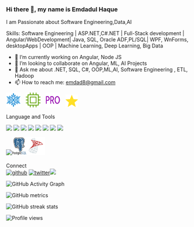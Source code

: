 ### Hi there 👋, my name is Emdadul Haque
I am Passionate about Software Engineering,Data,AI 

Skills:  Software Engineering | ASP.NET,C#.NET | Full-Stack development
        | Angular/WebDevelopment| Java, SQL, Oracle ADF,PL/SQL| WPF, WnForms, desktopApps | OOP | Machine Learning, Deep Learning, Big Data 

- 🔭 I’m currently working on Angular, Node JS 
- 👯 I’m looking to collaborate on Angular, ML, AI Projects  
- 💬 Ask me about .NET, SQL, C#, OOP,ML,AI, Software Engineering , ETL, Hadoop
- 📫 How to reach me: emdad8@gmail.com 



<a href='https://archiveprogram.github.com/'><img src='https://raw.githubusercontent.com/acervenky/animated-github-badges/master/assets/acbadge.gif' width='40' height='40'></a> <a href='https://docs.github.com/en/developers'><img src='https://raw.githubusercontent.com/acervenky/animated-github-badges/master/assets/devbadge.gif' width='40' height='40'></a> <a href='https://github.com/pricing'><img src='https://raw.githubusercontent.com/acervenky/animated-github-badges/master/assets/pro.gif' width='40' height='40'></a> <a href='https://stars.github.com/'><img src='https://raw.githubusercontent.com/acervenky/animated-github-badges/master/assets/starbadge.gif' width='35' height='35'></a> 

Language and Tools

<code><img height=50 src="https://cdn.jsdelivr.net/gh/devicons/devicon/icons/csharp/csharp-original.svg" /></code>
<code><img height=50 src="https://cdn.jsdelivr.net/gh/devicons/devicon/icons/python/python-original.svg"/></code>
<code><img height=50 src="https://cdn.jsdelivr.net/gh/devicons/devicon/icons/java/java-original.svg"/></code>
<code><img height=50 src="https://cdn.jsdelivr.net/gh/devicons/devicon/icons/dot-net/dot-net-original-wordmark.svg" /></code>
<code><img height=50 src="https://cdn.jsdelivr.net/gh/devicons/devicon/icons/angularjs/angularjs-original.svg" /></code>
<code><img height=50 src="https://cdn.jsdelivr.net/gh/devicons/devicon/icons/html5/html5-original.svg" /></code>
<code><img height=50 src="https://cdn.jsdelivr.net/gh/devicons/devicon/icons/oracle/oracle-original.svg" /></code>
<code><img height=50 src="https://cdn.jsdelivr.net/gh/devicons/devicon/icons/typescript/typescript-plain.svg" /></code>
</br>

<code><img height=50 src="https://cdn.jsdelivr.net/gh/devicons/devicon/icons/microsoftsqlserver/microsoftsqlserver-plain.svg" /></code><code><img height=50 src="https://raw.githubusercontent.com/devicons/devicon/master/icons/postgresql/postgresql-original-wordmark.svg" alt="postgresql" width="40" height="40"/></code><code><img height=50 src="https://github.com/emdad8/logos/blob/main/icons8-microsoft-sql-server.svg" /></code>
</br>
</br>
Connect
</br>
[<img src='https://cdn.jsdelivr.net/npm/simple-icons@3.0.1/icons/github.svg' alt='github' height='40'>](https://github.com/emdad8)   [<img src='https://cdn.jsdelivr.net/npm/simple-icons@3.0.1/icons/twitter.svg' alt='twitter' height='40'>](https://twitter.com/emdad_08)<code><img height=30 src="https://cdn.jsdelivr.net/gh/devicons/devicon/icons/linkedin/linkedin-original.svg" /></code>

![GitHub Activity Graph](https://activity-graph.herokuapp.com/graph?username=emdad8)  

![GitHub metrics](https://metrics.lecoq.io/emdad8)  

![GitHub streak stats](https://streak-stats.demolab.com/?user=emdad8)  

![Profile views](https://gpvc.arturio.dev/emdad8)  
